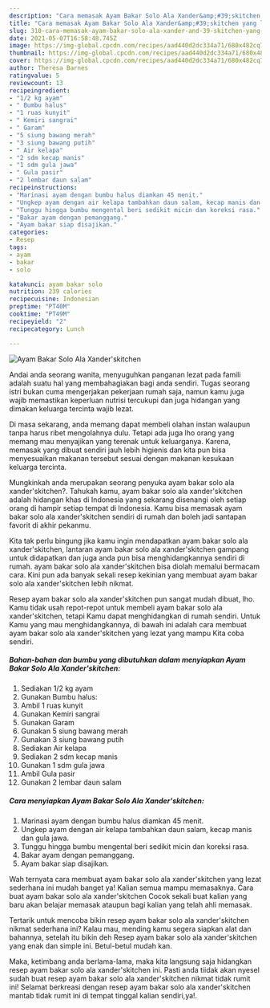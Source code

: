```yaml
---
description: "Cara memasak Ayam Bakar Solo Ala Xander&amp;#39;skitchen yang lezat dan Mudah Dibuat"
title: "Cara memasak Ayam Bakar Solo Ala Xander&amp;#39;skitchen yang lezat dan Mudah Dibuat"
slug: 310-cara-memasak-ayam-bakar-solo-ala-xander-and-39-skitchen-yang-lezat-dan-mudah-dibuat
date: 2021-05-07T16:58:48.745Z
image: https://img-global.cpcdn.com/recipes/aad440d2dc334a71/680x482cq70/ayam-bakar-solo-ala-xanderskitchen-foto-resep-utama.jpg
thumbnail: https://img-global.cpcdn.com/recipes/aad440d2dc334a71/680x482cq70/ayam-bakar-solo-ala-xanderskitchen-foto-resep-utama.jpg
cover: https://img-global.cpcdn.com/recipes/aad440d2dc334a71/680x482cq70/ayam-bakar-solo-ala-xanderskitchen-foto-resep-utama.jpg
author: Theresa Barnes
ratingvalue: 5
reviewcount: 13
recipeingredient:
- "1/2 kg ayam"
- " Bumbu halus"
- "1 ruas kunyit"
- " Kemiri sangrai"
- " Garam"
- "5 siung bawang merah"
- "3 siung bawang putih"
- " Air kelapa"
- "2 sdm kecap manis"
- "1 sdm gula jawa"
- " Gula pasir"
- "2 lembar daun salam"
recipeinstructions:
- "Marinasi ayam dengan bumbu halus diamkan 45 menit."
- "Ungkep ayam dengan air kelapa tambahkan daun salam, kecap manis dan gula jawa."
- "Tunggu hingga bumbu mengental beri sedikit micin dan koreksi rasa."
- "Bakar ayam dengan pemanggang."
- "Ayam bakar siap disajikan."
categories:
- Resep
tags:
- ayam
- bakar
- solo

katakunci: ayam bakar solo 
nutrition: 239 calories
recipecuisine: Indonesian
preptime: "PT40M"
cooktime: "PT49M"
recipeyield: "2"
recipecategory: Lunch

---
```



![Ayam Bakar Solo Ala Xander&#39;skitchen](https://img-global.cpcdn.com/recipes/aad440d2dc334a71/680x482cq70/ayam-bakar-solo-ala-xanderskitchen-foto-resep-utama.jpg)

Andai anda seorang wanita, menyuguhkan panganan lezat pada famili adalah suatu hal yang membahagiakan bagi anda sendiri. Tugas seorang istri bukan cuma mengerjakan pekerjaan rumah saja, namun kamu juga wajib memastikan keperluan nutrisi tercukupi dan juga hidangan yang dimakan keluarga tercinta wajib lezat.

Di masa  sekarang, anda memang dapat membeli olahan instan walaupun tanpa harus ribet mengolahnya dulu. Tetapi ada juga lho orang yang memang mau menyajikan yang terenak untuk keluarganya. Karena, memasak yang dibuat sendiri jauh lebih higienis dan kita pun bisa menyesuaikan makanan tersebut sesuai dengan makanan kesukaan keluarga tercinta. 



Mungkinkah anda merupakan seorang penyuka ayam bakar solo ala xander&#39;skitchen?. Tahukah kamu, ayam bakar solo ala xander&#39;skitchen adalah hidangan khas di Indonesia yang sekarang disenangi oleh setiap orang di hampir setiap tempat di Indonesia. Kamu bisa memasak ayam bakar solo ala xander&#39;skitchen sendiri di rumah dan boleh jadi santapan favorit di akhir pekanmu.

Kita tak perlu bingung jika kamu ingin mendapatkan ayam bakar solo ala xander&#39;skitchen, lantaran ayam bakar solo ala xander&#39;skitchen gampang untuk didapatkan dan juga anda pun bisa menghidangkannya sendiri di rumah. ayam bakar solo ala xander&#39;skitchen bisa diolah memalui bermacam cara. Kini pun ada banyak sekali resep kekinian yang membuat ayam bakar solo ala xander&#39;skitchen lebih nikmat.

Resep ayam bakar solo ala xander&#39;skitchen pun sangat mudah dibuat, lho. Kamu tidak usah repot-repot untuk membeli ayam bakar solo ala xander&#39;skitchen, tetapi Kamu dapat menghidangkan di rumah sendiri. Untuk Kamu yang mau menghidangkannya, di bawah ini adalah cara membuat ayam bakar solo ala xander&#39;skitchen yang lezat yang mampu Kita coba sendiri.

<!--inarticleads1-->

##### Bahan-bahan dan bumbu yang dibutuhkan dalam menyiapkan Ayam Bakar Solo Ala Xander&#39;skitchen:

1. Sediakan 1/2 kg ayam
1. Gunakan  Bumbu halus:
1. Ambil 1 ruas kunyit
1. Gunakan  Kemiri sangrai
1. Gunakan  Garam
1. Gunakan 5 siung bawang merah
1. Gunakan 3 siung bawang putih
1. Sediakan  Air kelapa
1. Sediakan 2 sdm kecap manis
1. Gunakan 1 sdm gula jawa
1. Ambil  Gula pasir
1. Gunakan 2 lembar daun salam




<!--inarticleads2-->

##### Cara menyiapkan Ayam Bakar Solo Ala Xander&#39;skitchen:

1. Marinasi ayam dengan bumbu halus diamkan 45 menit.
1. Ungkep ayam dengan air kelapa tambahkan daun salam, kecap manis dan gula jawa.
1. Tunggu hingga bumbu mengental beri sedikit micin dan koreksi rasa.
1. Bakar ayam dengan pemanggang.
1. Ayam bakar siap disajikan.




Wah ternyata cara membuat ayam bakar solo ala xander&#39;skitchen yang lezat sederhana ini mudah banget ya! Kalian semua mampu memasaknya. Cara buat ayam bakar solo ala xander&#39;skitchen Cocok sekali buat kalian yang baru akan belajar memasak ataupun bagi kalian yang telah ahli memasak.

Tertarik untuk mencoba bikin resep ayam bakar solo ala xander&#39;skitchen nikmat sederhana ini? Kalau mau, mending kamu segera siapkan alat dan bahannya, setelah itu bikin deh Resep ayam bakar solo ala xander&#39;skitchen yang enak dan simple ini. Betul-betul mudah kan. 

Maka, ketimbang anda berlama-lama, maka kita langsung saja hidangkan resep ayam bakar solo ala xander&#39;skitchen ini. Pasti anda tiidak akan nyesel sudah buat resep ayam bakar solo ala xander&#39;skitchen nikmat tidak rumit ini! Selamat berkreasi dengan resep ayam bakar solo ala xander&#39;skitchen mantab tidak rumit ini di tempat tinggal kalian sendiri,ya!.

